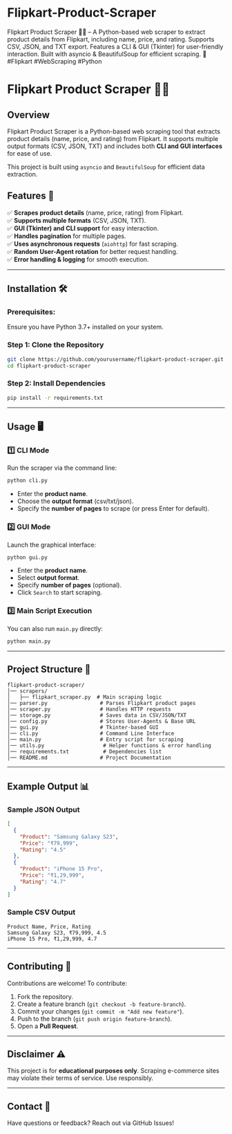 # Flipkart-Product-Scraper

Flipkart Product Scraper 🛒✨ – A Python-based web scraper to extract product details from Flipkart, including name, price, and rating. Supports CSV, JSON, and TXT export. Features a CLI &amp; GUI (Tkinter) for user-friendly interaction. Built with asyncio &amp; BeautifulSoup for efficient scraping. 🚀 #Flipkart #WebScraping #Python

# Flipkart Product Scraper 🛒✨

## Overview

Flipkart Product Scraper is a Python-based web scraping tool that extracts product details (name, price, and rating) from Flipkart. It supports multiple output formats (CSV, JSON, TXT) and includes both **CLI and GUI interfaces** for ease of use.

This project is built using `asyncio` and `BeautifulSoup` for efficient data extraction.

## Features 🚀

✅ **Scrapes product details** (name, price, rating) from Flipkart.  
✅ **Supports multiple formats** (CSV, JSON, TXT).  
✅ **GUI (Tkinter) and CLI support** for easy interaction.  
✅ **Handles pagination** for multiple pages.  
✅ **Uses asynchronous requests** (`aiohttp`) for fast scraping.  
✅ **Random User-Agent rotation** for better request handling.  
✅ **Error handling & logging** for smooth execution.

---

## Installation 🛠️

### Prerequisites:

Ensure you have Python 3.7+ installed on your system.

### Step 1: Clone the Repository

```bash
git clone https://github.com/yourusername/flipkart-product-scraper.git
cd flipkart-product-scraper
```

### Step 2: Install Dependencies

```bash
pip install -r requirements.txt
```

---

## Usage 🖥️

### 1️⃣ **CLI Mode**

Run the scraper via the command line:

```bash
python cli.py
```

- Enter the **product name**.
- Choose the **output format** (csv/txt/json).
- Specify the **number of pages** to scrape (or press Enter for default).

### 2️⃣ **GUI Mode**

Launch the graphical interface:

```bash
python gui.py
```

- Enter the **product name**.
- Select **output format**.
- Specify **number of pages** (optional).
- Click `Search` to start scraping.

### 3️⃣ **Main Script Execution**

You can also run `main.py` directly:

```bash
python main.py
```

---

## Project Structure 📂

```
flipkart-product-scraper/
│── scrapers/
│   ├── flipkart_scraper.py  # Main scraping logic
│── parser.py                 # Parses Flipkart product pages
│── scraper.py                # Handles HTTP requests
│── storage.py                # Saves data in CSV/JSON/TXT
│── config.py                 # Stores User-Agents & Base URL
│── gui.py                    # Tkinter-based GUI
│── cli.py                    # Command Line Interface
│── main.py                   # Entry script for scraping
│── utils.py                   # Helper functions & error handling
│── requirements.txt           # Dependencies list
│── README.md                 # Project Documentation
```

---

## Example Output 📊

### **Sample JSON Output**

```json
[
  {
    "Product": "Samsung Galaxy S23",
    "Price": "₹79,999",
    "Rating": "4.5"
  },
  {
    "Product": "iPhone 15 Pro",
    "Price": "₹1,29,999",
    "Rating": "4.7"
  }
]
```

### **Sample CSV Output**

```csv
Product Name, Price, Rating
Samsung Galaxy S23, ₹79,999, 4.5
iPhone 15 Pro, ₹1,29,999, 4.7
```

---

## Contributing 🤝

Contributions are welcome! To contribute:

1. Fork the repository.
2. Create a feature branch (`git checkout -b feature-branch`).
3. Commit your changes (`git commit -m "Add new feature"`).
4. Push to the branch (`git push origin feature-branch`).
5. Open a **Pull Request**.

---

## Disclaimer ⚠️

This project is for **educational purposes only**. Scraping e-commerce sites may violate their terms of service. Use responsibly.

---

## Contact 📩

Have questions or feedback? Reach out via GitHub Issues!
